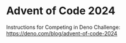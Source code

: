 # Advent of Code 2024

Instructions for Competing in Deno Challenge: https://deno.com/blog/advent-of-code-2024
